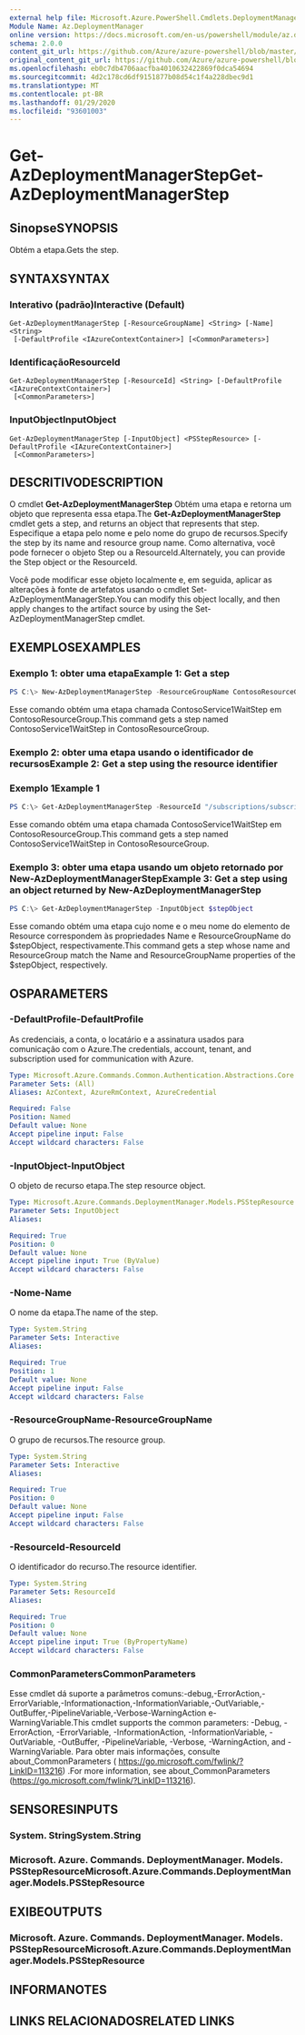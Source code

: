 ```yaml
---
external help file: Microsoft.Azure.PowerShell.Cmdlets.DeploymentManager.dll-Help.xml
Module Name: Az.DeploymentManager
online version: https://docs.microsoft.com/en-us/powershell/module/az.deploymentmanager/get-azdeploymentmanagerstep
schema: 2.0.0
content_git_url: https://github.com/Azure/azure-powershell/blob/master/src/DeploymentManager/DeploymentManager/help/Get-AzDeploymentManagerStep.md
original_content_git_url: https://github.com/Azure/azure-powershell/blob/master/src/DeploymentManager/DeploymentManager/help/Get-AzDeploymentManagerStep.md
ms.openlocfilehash: eb0c7db4706aacfba4010632422869f0dca54694
ms.sourcegitcommit: 4d2c178cd6df9151877b08d54c1f4a228dbec9d1
ms.translationtype: MT
ms.contentlocale: pt-BR
ms.lasthandoff: 01/29/2020
ms.locfileid: "93601003"
---
```

# <span data-ttu-id="93f68-101">Get-AzDeploymentManagerStep</span><span class="sxs-lookup"><span data-stu-id="93f68-101">Get-AzDeploymentManagerStep</span></span>

## <span data-ttu-id="93f68-102">Sinopse</span><span class="sxs-lookup"><span data-stu-id="93f68-102">SYNOPSIS</span></span>
<span data-ttu-id="93f68-103">Obtém a etapa.</span><span class="sxs-lookup"><span data-stu-id="93f68-103">Gets the step.</span></span>

## <span data-ttu-id="93f68-104">SYNTAX</span><span class="sxs-lookup"><span data-stu-id="93f68-104">SYNTAX</span></span>

### <span data-ttu-id="93f68-105">Interativo (padrão)</span><span class="sxs-lookup"><span data-stu-id="93f68-105">Interactive (Default)</span></span>
```
Get-AzDeploymentManagerStep [-ResourceGroupName] <String> [-Name] <String>
 [-DefaultProfile <IAzureContextContainer>] [<CommonParameters>]
```

### <span data-ttu-id="93f68-106">Identificação</span><span class="sxs-lookup"><span data-stu-id="93f68-106">ResourceId</span></span>
```
Get-AzDeploymentManagerStep [-ResourceId] <String> [-DefaultProfile <IAzureContextContainer>]
 [<CommonParameters>]
```

### <span data-ttu-id="93f68-107">InputObject</span><span class="sxs-lookup"><span data-stu-id="93f68-107">InputObject</span></span>
```
Get-AzDeploymentManagerStep [-InputObject] <PSStepResource> [-DefaultProfile <IAzureContextContainer>]
 [<CommonParameters>]
```

## <span data-ttu-id="93f68-108">DESCRITIVO</span><span class="sxs-lookup"><span data-stu-id="93f68-108">DESCRIPTION</span></span>
<span data-ttu-id="93f68-109">O cmdlet **Get-AzDeploymentManagerStep** Obtém uma etapa e retorna um objeto que representa essa etapa.</span><span class="sxs-lookup"><span data-stu-id="93f68-109">The **Get-AzDeploymentManagerStep** cmdlet gets a step, and returns an object that represents that step.</span></span>
<span data-ttu-id="93f68-110">Especifique a etapa pelo nome e pelo nome do grupo de recursos.</span><span class="sxs-lookup"><span data-stu-id="93f68-110">Specify the step by its name and resource group name.</span></span> <span data-ttu-id="93f68-111">Como alternativa, você pode fornecer o objeto Step ou a ResourceId.</span><span class="sxs-lookup"><span data-stu-id="93f68-111">Alternately, you can provide the Step object or the ResourceId.</span></span>

<span data-ttu-id="93f68-112">Você pode modificar esse objeto localmente e, em seguida, aplicar as alterações à fonte de artefatos usando o cmdlet Set-AzDeploymentManagerStep.</span><span class="sxs-lookup"><span data-stu-id="93f68-112">You can modify this object locally, and then apply changes to the artifact source by using the Set-AzDeploymentManagerStep cmdlet.</span></span>

## <span data-ttu-id="93f68-113">EXEMPLOS</span><span class="sxs-lookup"><span data-stu-id="93f68-113">EXAMPLES</span></span>

### <span data-ttu-id="93f68-114">Exemplo 1: obter uma etapa</span><span class="sxs-lookup"><span data-stu-id="93f68-114">Example 1: Get a step</span></span>
```powershell
PS C:\> New-AzDeploymentManagerStep -ResourceGroupName ContosoResourceGroup -Name ContosoService1WaitStep
```

<span data-ttu-id="93f68-115">Esse comando obtém uma etapa chamada ContosoService1WaitStep em ContosoResourceGroup.</span><span class="sxs-lookup"><span data-stu-id="93f68-115">This command gets a step named ContosoService1WaitStep in ContosoResourceGroup.</span></span>

### <span data-ttu-id="93f68-116">Exemplo 2: obter uma etapa usando o identificador de recursos</span><span class="sxs-lookup"><span data-stu-id="93f68-116">Example 2: Get a step using the resource identifier</span></span>
### <span data-ttu-id="93f68-117">Exemplo 1</span><span class="sxs-lookup"><span data-stu-id="93f68-117">Example 1</span></span>
```powershell
PS C:\> Get-AzDeploymentManagerStep -ResourceId "/subscriptions/subscriptionId/resourcegroups/ContosoResourceGroup/providers/Microsoft.DeploymentManager/steps/ContosoService1WaitStep"
```

<span data-ttu-id="93f68-118">Esse comando obtém uma etapa chamada ContosoService1WaitStep em ContosoResourceGroup.</span><span class="sxs-lookup"><span data-stu-id="93f68-118">This command gets a step named ContosoService1WaitStep in ContosoResourceGroup.</span></span>

### <span data-ttu-id="93f68-119">Exemplo 3: obter uma etapa usando um objeto retornado por New-AzDeploymentManagerStep</span><span class="sxs-lookup"><span data-stu-id="93f68-119">Example 3: Get a step using an object returned by New-AzDeploymentManagerStep</span></span>
```powershell
PS C:\> Get-AzDeploymentManagerStep -InputObject $stepObject
```

 <span data-ttu-id="93f68-120">Esse comando obtém uma etapa cujo nome e o meu nome do elemento de Resource correspondem às propriedades Name e ResourceGroupName do $stepObject, respectivamente.</span><span class="sxs-lookup"><span data-stu-id="93f68-120">This command gets a step whose name and ResourceGroup match the Name and ResourceGroupName properties of the $stepObject, respectively.</span></span>

## <span data-ttu-id="93f68-121">OS</span><span class="sxs-lookup"><span data-stu-id="93f68-121">PARAMETERS</span></span>

### <span data-ttu-id="93f68-122">-DefaultProfile</span><span class="sxs-lookup"><span data-stu-id="93f68-122">-DefaultProfile</span></span>
<span data-ttu-id="93f68-123">As credenciais, a conta, o locatário e a assinatura usados para comunicação com o Azure.</span><span class="sxs-lookup"><span data-stu-id="93f68-123">The credentials, account, tenant, and subscription used for communication with Azure.</span></span>

```yaml
Type: Microsoft.Azure.Commands.Common.Authentication.Abstractions.Core.IAzureContextContainer
Parameter Sets: (All)
Aliases: AzContext, AzureRmContext, AzureCredential

Required: False
Position: Named
Default value: None
Accept pipeline input: False
Accept wildcard characters: False
```

### <span data-ttu-id="93f68-124">-InputObject</span><span class="sxs-lookup"><span data-stu-id="93f68-124">-InputObject</span></span>
<span data-ttu-id="93f68-125">O objeto de recurso etapa.</span><span class="sxs-lookup"><span data-stu-id="93f68-125">The step resource object.</span></span>

```yaml
Type: Microsoft.Azure.Commands.DeploymentManager.Models.PSStepResource
Parameter Sets: InputObject
Aliases:

Required: True
Position: 0
Default value: None
Accept pipeline input: True (ByValue)
Accept wildcard characters: False
```

### <span data-ttu-id="93f68-126">-Nome</span><span class="sxs-lookup"><span data-stu-id="93f68-126">-Name</span></span>
<span data-ttu-id="93f68-127">O nome da etapa.</span><span class="sxs-lookup"><span data-stu-id="93f68-127">The name of the step.</span></span>

```yaml
Type: System.String
Parameter Sets: Interactive
Aliases:

Required: True
Position: 1
Default value: None
Accept pipeline input: False
Accept wildcard characters: False
```

### <span data-ttu-id="93f68-128">-ResourceGroupName</span><span class="sxs-lookup"><span data-stu-id="93f68-128">-ResourceGroupName</span></span>
<span data-ttu-id="93f68-129">O grupo de recursos.</span><span class="sxs-lookup"><span data-stu-id="93f68-129">The resource group.</span></span>

```yaml
Type: System.String
Parameter Sets: Interactive
Aliases:

Required: True
Position: 0
Default value: None
Accept pipeline input: False
Accept wildcard characters: False
```

### <span data-ttu-id="93f68-130">-ResourceId</span><span class="sxs-lookup"><span data-stu-id="93f68-130">-ResourceId</span></span>
<span data-ttu-id="93f68-131">O identificador do recurso.</span><span class="sxs-lookup"><span data-stu-id="93f68-131">The resource identifier.</span></span>

```yaml
Type: System.String
Parameter Sets: ResourceId
Aliases:

Required: True
Position: 0
Default value: None
Accept pipeline input: True (ByPropertyName)
Accept wildcard characters: False
```

### <span data-ttu-id="93f68-132">CommonParameters</span><span class="sxs-lookup"><span data-stu-id="93f68-132">CommonParameters</span></span>
<span data-ttu-id="93f68-133">Esse cmdlet dá suporte a parâmetros comuns:-debug,-ErrorAction,-ErrorVariable,-Informationaction,-InformationVariable,-OutVariable,-OutBuffer,-PipelineVariable,-Verbose-WarningAction e-WarningVariable.</span><span class="sxs-lookup"><span data-stu-id="93f68-133">This cmdlet supports the common parameters: -Debug, -ErrorAction, -ErrorVariable, -InformationAction, -InformationVariable, -OutVariable, -OutBuffer, -PipelineVariable, -Verbose, -WarningAction, and -WarningVariable.</span></span> <span data-ttu-id="93f68-134">Para obter mais informações, consulte about_CommonParameters ( https://go.microsoft.com/fwlink/?LinkID=113216) .</span><span class="sxs-lookup"><span data-stu-id="93f68-134">For more information, see about_CommonParameters (https://go.microsoft.com/fwlink/?LinkID=113216).</span></span>

## <span data-ttu-id="93f68-135">SENSORES</span><span class="sxs-lookup"><span data-stu-id="93f68-135">INPUTS</span></span>

### <span data-ttu-id="93f68-136">System. String</span><span class="sxs-lookup"><span data-stu-id="93f68-136">System.String</span></span>

### <span data-ttu-id="93f68-137">Microsoft. Azure. Commands. DeploymentManager. Models. PSStepResource</span><span class="sxs-lookup"><span data-stu-id="93f68-137">Microsoft.Azure.Commands.DeploymentManager.Models.PSStepResource</span></span>

## <span data-ttu-id="93f68-138">EXIBE</span><span class="sxs-lookup"><span data-stu-id="93f68-138">OUTPUTS</span></span>

### <span data-ttu-id="93f68-139">Microsoft. Azure. Commands. DeploymentManager. Models. PSStepResource</span><span class="sxs-lookup"><span data-stu-id="93f68-139">Microsoft.Azure.Commands.DeploymentManager.Models.PSStepResource</span></span>

## <span data-ttu-id="93f68-140">INFORMA</span><span class="sxs-lookup"><span data-stu-id="93f68-140">NOTES</span></span>

## <span data-ttu-id="93f68-141">LINKS RELACIONADOS</span><span class="sxs-lookup"><span data-stu-id="93f68-141">RELATED LINKS</span></span>
